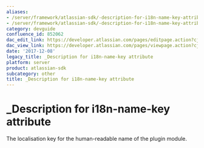 ```yaml
---
aliases:
- /server/framework/atlassian-sdk/-description-for-i18n-name-key-attribute-852062.html
- /server/framework/atlassian-sdk/-description-for-i18n-name-key-attribute-852062.md
category: devguide
confluence_id: 852062
dac_edit_link: https://developer.atlassian.com/pages/editpage.action?cjm=wozere&pageId=852062
dac_view_link: https://developer.atlassian.com/pages/viewpage.action?cjm=wozere&pageId=852062
date: '2017-12-08'
legacy_title: _Description for i18n-name-key attribute
platform: server
product: atlassian-sdk
subcategory: other
title: _Description for i18n-name-key attribute
---
```

# \_Description for i18n-name-key attribute

The localisation key for the human-readable name of the plugin module.




















































